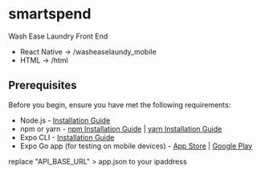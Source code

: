 # smartspend
Wash Ease Laundry Front End

 - React Native -> /washeaselaundy_mobile
 - HTML -> /html


## Prerequisites

Before you begin, ensure you have met the following requirements:

- Node.js - [Installation Guide](https://nodejs.org/)
- npm or yarn - [npm Installation Guide](https://www.npmjs.com/get-npm) | [yarn Installation Guide](https://classic.yarnpkg.com/en/docs/install)
- Expo CLI - [Installation Guide](https://docs.expo.dev/get-started/installation/)
- Expo Go app (for testing on mobile devices) - [App Store](https://apps.apple.com/app/apple-store/id982107779) | [Google Play](https://play.google.com/store/apps/details?id=host.exp.exponent)

replace  "API_BASE_URL" > app.json to your ipaddress